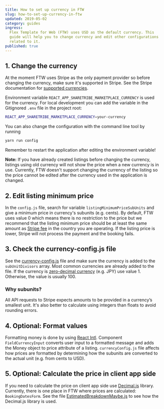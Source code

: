 ```yaml
---
title: How to set up currency in FTW
slug: how-to-set-up-currency-in-ftw
updated: 2019-05-02
category: guides
ingress:
  Flex Template for Web (FTW) uses USD as the default currency. This
  guide will help you to change currency and edit other configurations
  related to it.
published: true
---
```


## 1. Change the currency

At the moment FTW uses Stripe as the only payment provider so before
changing the currency, make sure it's supported in Stripe. See the
Stripe documentation for
[supported currencies](https://stripe.com/docs/currencies).

Environment variable `REACT_APP_SHARETRIBE_MARKETPLACE_CURRENCY` is used
for the currency. For local development you can add the variable in the
Gitignored `.env` file in the project root:

```bash
REACT_APP_SHARETRIBE_MARKETPLACE_CURRENCY=your-currency
```

You can also change the configuration with the command line tool by
running

```bash
yarn run config
```

Remember to restart the application after editing the environment
variable!

**Note:** If you have already created listings before changing the
currency, listings using old currency will not show the price when a new
currency is in use. Currently, FTW doesn't support changing the currency
of the listing so the price cannot be edited after the currency used in
the application is changed.

## 2. Edit listing minimum price

In the `config.js` file, search for variable
`listingMinimumPriceSubUnits` and give a minimum price in currency's
subunits (e.g. cents). By default, FTW uses value 0 which means there is
no restriction to the price but we recommend that the listing minimum
price should be at least the same amount as
[Stripe fee](https://stripe.com/docs/currencies#minimum-and-maximum-charge-amounts)
in the country you are operating. If the listing price is lower, Stripe
will not process the payment and the booking fails.

## 3. Check the currency-config.js file

See the
[currency-config.js](https://github.com/sharetribe/flex-template-web/blob/master/src/currency-config.js)
file and make sure the currency is added to the `subUnitDivisors` array.
Most common currencies are already added to the file. If the currency is
[zero-decimal currency](https://stripe.com/docs/currencies#zero-decimal)
(e.g. JPY) use value 1. Otherwise, the value is usually 100.

### Why subunits?

All API requests to Stripe expects amounts to be provided in a
currency’s smallest unit. It's also better to calculate using integers
than floats to avoid rounding errors.

## 4. Optional: Format values

Formatting money is done by using
[React Intl](https://github.com/yahoo/react-intl). Component
`FieldCurrencyInput` converts user input to a formatted message and adds
the Money object to price attribute of a listing. `currencyConfig.js`
file affects how prices are formatted by determining how the subunits
are converted to the actual unit (e.g. from cents to USD).

## 5. Optional: Calculate the price in client app side

If you need to calculate the price on client app side use
[Decimal.js](https://github.com/MikeMcl/decimal.js/) library. Currently,
there is one place in FTW where prices are calculated:
`BookingDatesForm`. See the file
[EstimatedBreakdownMaybe.js](https://github.com/sharetribe/flex-template-web/blob/master/src/forms/BookingDatesForm/EstimatedBreakdownMaybe.js)
to see how the Decimal.js library is used.
